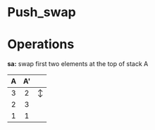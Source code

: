 # Push_swap

# Operations

**sa:** swap first two elements at the top of stack A

| A | A' | |
|:----:|:----:|:----:|
| 3 | 2 | &#8597; |
| 2 | 3 | 
| 1 | 1 |

